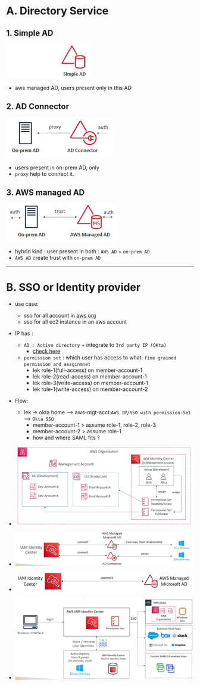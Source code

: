 # A. **Directory Service**
## 1. Simple AD
![img_5.png](../99_img/security/org-2/img_5.png)
- aws managed AD, users present only in this AD

## 2. AD Connector
![img_6.png](../99_img/security/org-2/img_6.png)
- users present in on-prem AD, only
- `proxy` help to connect it.

## 3. AWS managed AD
![img_7.png](../99_img/security/org-2/img_7.png)
- hybrid kind : user present in both : `AWS AD` + `on-prem AD`
- `AWS AD` create trust with `on-prem AD`

---
# B. SSO or **Identity provider** 
- use case:
    - sso for all account in [aws org](./03_AWS_org+control-tower)
    - sso for all ec2 instance in an aws account
- IP has :
    - `AD : Active directory`  + integrate to `3rd party IP (OKta)`
        - [check here](#f-aws--ad-active-directory)
    - `permission set` : which user has access to what: `fine grained permission and assginmnet`
        - lek role-1(full-access) on  member-account-1
        - lek role-2(read-access) on  member-account-1
        - lek role-3(write-access) on  member-account-1
        - lek role-1(write-access) on  member-account-2

- Flow:
    - lek -> okta home  --> aws-mgt-acct:`AWS IP/SSO with permission-Set` --> `Okta SSO`
        - member-account-1 > assume role-1, role-2, role-3
        - member-account-2 > assume role-1
        - how and where SAML fits ?

- ![img_4.png](../99_img/security/org-2/img_4.png)
- ![img_8.png](../99_img/security/org-2/img_8.png)
- ![img_9.png](../99_img/security/org-2/img_9.png)
- ![img_3.png](../99_img/security/org-2/img_3.png)







